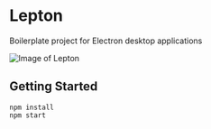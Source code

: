 Lepton
==============
Boilerplate project for Electron desktop applications

![Image of Lepton](https://www.collaborativedrug.com/wp-content/uploads/2012/04/subatomic_physics.jpeg)

## Getting Started

```
npm install
npm start
```
